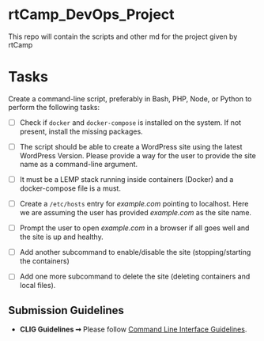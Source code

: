 # rtCamp_DevOps_Project
This repo will contain the scripts and other md for the project given by rtCamp

# Tasks
Create a command-line script, preferably in Bash, PHP, Node, or Python to perform the following tasks:

- [ ]  Check if `docker` and `docker-compose` is installed on the system. If not present, install the missing packages.
- [ ]  The script should be able to create a WordPress site using the latest WordPress Version. Please provide a way for the user to provide the site name as a command-line argument.
- [ ]  It must be a LEMP stack running inside containers (Docker) and a docker-compose file is a must.
- [ ]  Create a `/etc/hosts` entry for *example.com* pointing to localhost. Here we are assuming the user has provided *example.com* as the site name.
- [ ]  Prompt the user to open *example.com* in a browser if all goes well and the site is up and healthy.
- [ ]  Add another subcommand to enable/disable the site (stopping/starting the containers)
- [ ]  Add one more subcommand to delete the site (deleting containers and local files).


## Submission Guidelines

- **CLIG Guidelines ➞** Please follow [Command Line Interface Guidelines](https://clig.dev/).
